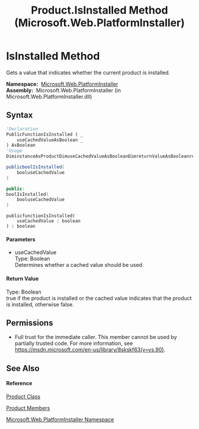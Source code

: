 ﻿---
title: Product.IsInstalled Method  (Microsoft.Web.PlatformInstaller)
TOCTitle: IsInstalled Method
ms:assetid: M:Microsoft.Web.PlatformInstaller.Product.IsInstalled(System.Boolean)
ms:mtpsurl: https://msdn.microsoft.com/en-us/library/microsoft.web.platforminstaller.product.isinstalled(v=VS.90)
ms:contentKeyID: 22049694
ms.date: 05/02/2012
mtps_version: v=VS.90
f1_keywords:
- Microsoft.Web.PlatformInstaller.Product.IsInstalled
dev_langs:
- CSharp
- JScript
- VB
- c++
api_location:
- Microsoft.Web.PlatformInstaller.dll
api_name:
- Microsoft.Web.PlatformInstaller.Product.IsInstalled
api_type:
- Managed
topic_type:
- apiref
- kbSyntax
product_family_name: VS
ROBOTS: INDEX,FOLLOW
---

# IsInstalled Method

Gets a value that indicates whether the current product is installed.

**Namespace:**  [Microsoft.Web.PlatformInstaller](microsoft-web-platforminstaller-namespace.md)  
**Assembly:**  Microsoft.Web.PlatformInstaller (in Microsoft.Web.PlatformInstaller.dll)

## Syntax

``` vb
'Declaration
PublicFunctionIsInstalled ( _
    useCachedValueAsBoolean _
) AsBoolean
'Usage
DiminstanceAsProductDimuseCachedValueAsBooleanDimreturnValueAsBooleanreturnValue = instance.IsInstalled(useCachedValue)
```

``` csharp
publicboolIsInstalled(
    booluseCachedValue
)
```

``` c++
public:
boolIsInstalled(
    booluseCachedValue
)
```

``` jscript
publicfunctionIsInstalled(
    useCachedValue : boolean
) : boolean
```

#### Parameters

  - useCachedValue  
    Type: Boolean  
    Determines whether a cached value should be used.  

#### Return Value

Type: Boolean  
true if the product is installed or the cached value indicates that the product is installed, otherwise false.  

## Permissions

  - Full trust for the immediate caller. This member cannot be used by partially trusted code. For more information, see <https://msdn.microsoft.com/en-us/library/8skskf63(v=vs.90)>.

## See Also

#### Reference

[Product Class](product-class-microsoft-web-platforminstaller.md)

[Product Members](product-members-microsoft-web-platforminstaller.md)

[Microsoft.Web.PlatformInstaller Namespace](microsoft-web-platforminstaller-namespace.md)

